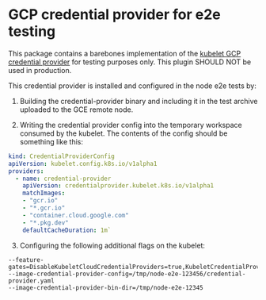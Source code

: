 # GCP credential provider for e2e testing

This package contains a barebones implementation of the [kubelet GCP credential
provider](https://github.com/kubernetes/cloud-provider-gcp/tree/master/cmd/auth-provider-gcp)
for testing purposes only. This plugin SHOULD NOT be used in production.

This credential provider is installed and configured in the node e2e tests by:

1. Building the credential-provider binary and including it in the test archive
   uploaded to the GCE remote node.

2. Writing the credential provider config into the temporary workspace consumed
  by the kubelet. The contents of the config should be something like this:

```yaml
kind: CredentialProviderConfig
apiVersion: kubelet.config.k8s.io/v1alpha1
providers:
  - name: credential-provider
    apiVersion: credentialprovider.kubelet.k8s.io/v1alpha1
    matchImages:
    - "gcr.io"
    - "*.gcr.io"
    - "container.cloud.google.com"
    - "*.pkg.dev"
    defaultCacheDuration: 1m`
```

3. Configuring the following additional flags on the kubelet:

```
--feature-gates=DisableKubeletCloudCredentialProviders=true,KubeletCredentialProviders=true
--image-credential-provider-config=/tmp/node-e2e-123456/credential-provider.yaml
--image-credential-provider-bin-dir=/tmp/node-e2e-12345
```
